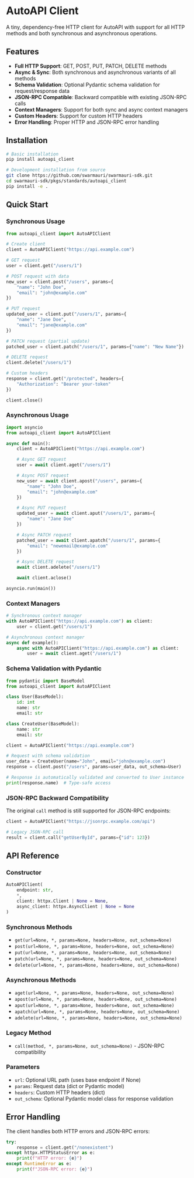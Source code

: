 # AutoAPI Client

A tiny, dependency-free HTTP client for AutoAPI with support for all HTTP methods and both synchronous and asynchronous operations.

## Features

- **Full HTTP Support**: GET, POST, PUT, PATCH, DELETE methods
- **Async & Sync**: Both synchronous and asynchronous variants of all methods
- **Schema Validation**: Optional Pydantic schema validation for request/response data
- **JSON-RPC Compatible**: Backward compatible with existing JSON-RPC calls
- **Context Managers**: Support for both sync and async context managers
- **Custom Headers**: Support for custom HTTP headers
- **Error Handling**: Proper HTTP and JSON-RPC error handling

## Installation

```bash
# Basic installation
pip install autoapi_client

# Development installation from source
git clone https://github.com/swarmauri/swarmauri-sdk.git
cd swarmauri-sdk/pkgs/standards/autoapi_client
pip install -e .

```

## Quick Start

### Synchronous Usage

```python
from autoapi_client import AutoAPIClient

# Create client
client = AutoAPIClient("https://api.example.com")

# GET request
user = client.get("/users/1")

# POST request with data
new_user = client.post("/users", params={
    "name": "John Doe",
    "email": "john@example.com"
})

# PUT request
updated_user = client.put("/users/1", params={
    "name": "Jane Doe",
    "email": "jane@example.com"
})

# PATCH request (partial update)
patched_user = client.patch("/users/1", params={"name": "New Name"})

# DELETE request
client.delete("/users/1")

# Custom headers
response = client.get("/protected", headers={
    "Authorization": "Bearer your-token"
})

client.close()
```

### Asynchronous Usage

```python
import asyncio
from autoapi_client import AutoAPIClient

async def main():
    client = AutoAPIClient("https://api.example.com")

    # Async GET request
    user = await client.aget("/users/1")

    # Async POST request
    new_user = await client.apost("/users", params={
        "name": "John Doe",
        "email": "john@example.com"
    })

    # Async PUT request
    updated_user = await client.aput("/users/1", params={
        "name": "Jane Doe"
    })

    # Async PATCH request
    patched_user = await client.apatch("/users/1", params={
        "email": "newemail@example.com"
    })

    # Async DELETE request
    await client.adelete("/users/1")

    await client.aclose()

asyncio.run(main())
```

### Context Managers

```python
# Synchronous context manager
with AutoAPIClient("https://api.example.com") as client:
    user = client.get("/users/1")

# Asynchronous context manager
async def example():
    async with AutoAPIClient("https://api.example.com") as client:
        user = await client.aget("/users/1")
```

### Schema Validation with Pydantic

```python
from pydantic import BaseModel
from autoapi_client import AutoAPIClient

class User(BaseModel):
    id: int
    name: str
    email: str

class CreateUser(BaseModel):
    name: str
    email: str

client = AutoAPIClient("https://api.example.com")

# Request with schema validation
user_data = CreateUser(name="John", email="john@example.com")
response = client.post("/users", params=user_data, out_schema=User)

# Response is automatically validated and converted to User instance
print(response.name)  # Type-safe access
```

### JSON-RPC Backward Compatibility

The original `call` method is still supported for JSON-RPC endpoints:

```python
client = AutoAPIClient("https://jsonrpc.example.com/api")

# Legacy JSON-RPC call
result = client.call("getUserById", params={"id": 123})
```

## API Reference

### Constructor

```python
AutoAPIClient(
    endpoint: str,
    *,
    client: httpx.Client | None = None,
    async_client: httpx.AsyncClient | None = None
)
```

### Synchronous Methods

- `get(url=None, *, params=None, headers=None, out_schema=None)`
- `post(url=None, *, params=None, headers=None, out_schema=None)`
- `put(url=None, *, params=None, headers=None, out_schema=None)`
- `patch(url=None, *, params=None, headers=None, out_schema=None)`
- `delete(url=None, *, params=None, headers=None, out_schema=None)`

### Asynchronous Methods

- `aget(url=None, *, params=None, headers=None, out_schema=None)`
- `apost(url=None, *, params=None, headers=None, out_schema=None)`
- `aput(url=None, *, params=None, headers=None, out_schema=None)`
- `apatch(url=None, *, params=None, headers=None, out_schema=None)`
- `adelete(url=None, *, params=None, headers=None, out_schema=None)`

### Legacy Method

- `call(method, *, params=None, out_schema=None)` - JSON-RPC compatibility

### Parameters

- `url`: Optional URL path (uses base endpoint if None)
- `params`: Request data (dict or Pydantic model)
- `headers`: Custom HTTP headers (dict)
- `out_schema`: Optional Pydantic model class for response validation

## Error Handling

The client handles both HTTP errors and JSON-RPC errors:

```python
try:
    response = client.get("/nonexistent")
except httpx.HTTPStatusError as e:
    print(f"HTTP error: {e}")
except RuntimeError as e:
    print(f"JSON-RPC error: {e}")
```
